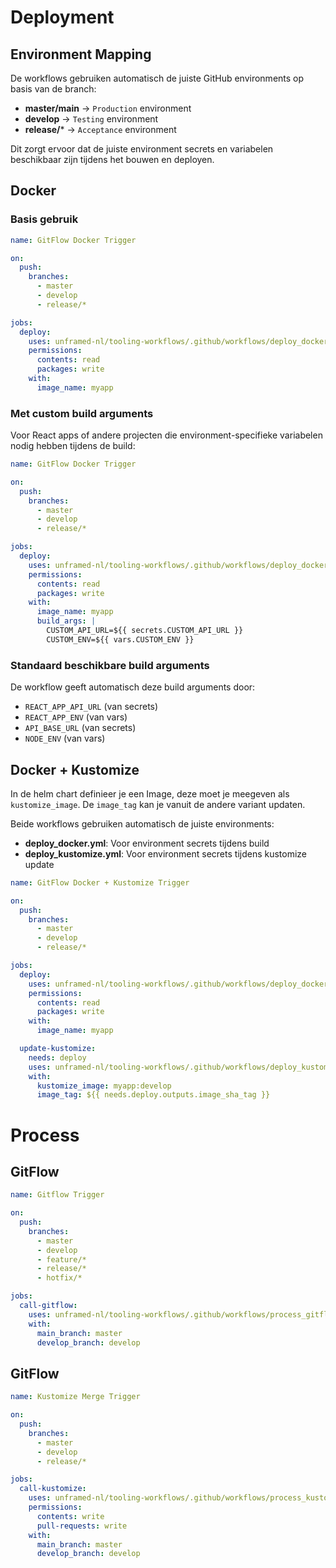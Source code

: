 # Deployment

## Environment Mapping

De workflows gebruiken automatisch de juiste GitHub environments op basis van de branch:

- **master/main** → `Production` environment
- **develop** → `Testing` environment
- **release/*** → `Acceptance` environment

Dit zorgt ervoor dat de juiste environment secrets en variabelen beschikbaar zijn tijdens het bouwen en deployen.

## Docker

### Basis gebruik
```yaml
name: GitFlow Docker Trigger

on:
  push:
    branches:
      - master
      - develop
      - release/*

jobs:
  deploy:
    uses: unframed-nl/tooling-workflows/.github/workflows/deploy_docker.yml@master
    permissions:
      contents: read
      packages: write
    with:
      image_name: myapp
```

### Met custom build arguments
Voor React apps of andere projecten die environment-specifieke variabelen nodig hebben tijdens de build:

```yaml
name: GitFlow Docker Trigger

on:
  push:
    branches:
      - master
      - develop
      - release/*

jobs:
  deploy:
    uses: unframed-nl/tooling-workflows/.github/workflows/deploy_docker.yml@master
    permissions:
      contents: read
      packages: write
    with:
      image_name: myapp
      build_args: |
        CUSTOM_API_URL=${{ secrets.CUSTOM_API_URL }}
        CUSTOM_ENV=${{ vars.CUSTOM_ENV }}
```

### Standaard beschikbare build arguments
De workflow geeft automatisch deze build arguments door:
- `REACT_APP_API_URL` (van secrets)
- `REACT_APP_ENV` (van vars)
- `API_BASE_URL` (van secrets)
- `NODE_ENV` (van vars)

## Docker + Kustomize
In de helm chart definieer je een Image, deze moet je meegeven als `kustomize_image`. De `image_tag` kan je vanuit de andere variant updaten.

Beide workflows gebruiken automatisch de juiste environments:
- **deploy_docker.yml**: Voor environment secrets tijdens build
- **deploy_kustomize.yml**: Voor environment secrets tijdens kustomize update

```yaml
name: GitFlow Docker + Kustomize Trigger

on:
  push:
    branches:
      - master
      - develop
      - release/*

jobs:
  deploy:
    uses: unframed-nl/tooling-workflows/.github/workflows/deploy_docker.yml@master
    permissions:
      contents: read
      packages: write
    with:
      image_name: myapp

  update-kustomize:
    needs: deploy
    uses: unframed-nl/tooling-workflows/.github/workflows/deploy_kustomize.yml@master
    with:
      kustomize_image: myapp:develop
      image_tag: ${{ needs.deploy.outputs.image_sha_tag }}
```
# Process

## GitFlow

```yaml
name: Gitflow Trigger

on:
  push:
    branches:
      - master
      - develop
      - feature/*
      - release/*
      - hotfix/*

jobs:
  call-gitflow:
    uses: unframed-nl/tooling-workflows/.github/workflows/process_gitflow.yml@master
    with:
      main_branch: master
      develop_branch: develop
```


## GitFlow

```yaml
name: Kustomize Merge Trigger

on:
  push:
    branches:
      - master
      - develop
      - release/*

jobs:
  call-kustomize:
    uses: unframed-nl/tooling-workflows/.github/workflows/process_kustomize.yml@master
    permissions:
      contents: write
      pull-requests: write
    with:
      main_branch: master
      develop_branch: develop
```


